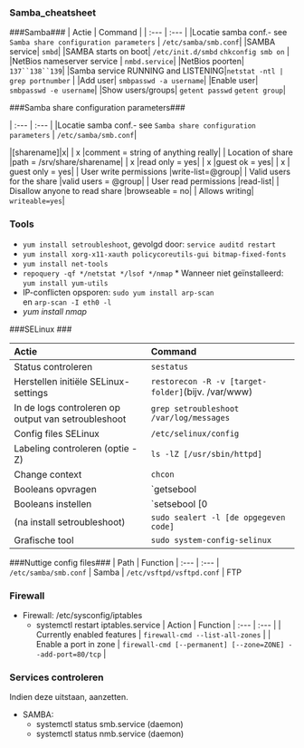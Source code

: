 ### Samba_cheatsheet


###Samba###
| Actie                                  | Command                                    |
| :---                                    | :---                                       |
|Locatie samba conf.- see `Samba share configuration parameters` |  `/etc/samba/smb.conf`|
|SAMBA service| `smbd`| 
|SAMBA starts on boot| `/etc/init.d/smbd` `chkconfig smb on` |
|NetBios nameserver service | `nmbd.service`|
|NetBios poorten| `137``138``139`|
|Samba service RUNNING and LISTENING|`netstat -ntl | grep portnumber` |
|Add user| `smbpasswd -a username`|
|Enable user| `smbpasswd -e username`|
|Show users/groups| `getent passwd` `getent group`|

###Samba share configuration parameters###

| :---                                    | :---                                       |
|Locatie samba conf.- see `Samba share configuration parameters` |  `/etc/samba/smb.conf`|


|[sharename]|x|
|    x   |comment = string of anything really|
|   Location of share     |path = /srv/share/sharename|
|   x    |read only = yes|
|    x    |guest ok = yes|
|   x    | guest only = yes|
|  User write permissions    |write-list=@group|
|  Valid users for the share    |valid users = @group|
| User read permissions    |read-list|
| Disallow anyone to read share   |browseable = no|
| Allows writing| `writeable=yes`|

### Tools
* `yum install setroubleshoot`, gevolgd door: `service auditd restart`
* `yum install xorg-x11-xauth policycoreutils-gui bitmap-fixed-fonts`
* `yum install net-tools`
* `repoquery -qf */netstat */lsof */nmap`
      * Wanneer niet geïnstalleerd: `yum install yum-utils`
* IP-conflicten opsporen: `sudo yum install arp-scan`
<br> en 
    `arp-scan -I eth0 -l`
* _yum install nmap_


###SELinux ###

| Actie                                  | Command                                    |
| :---                                    | :---                                       |
| Status controleren                | `sestatus` |
| Herstellen initiële SELinux-settings| `restorecon -R -v [target-folder]`(bijv. /var/www) |
| In de logs controleren op output van setroubleshoot | `grep setroubleshoot /var/log/messages` |
| Config files SELinux | `/etc/selinux/config `                         |
| Labeling controleren (optie -Z) | `ls -lZ [/usr/sbin/httpd]`                       |
| Change context | `chcon` |
| Booleans opvragen | `getsebool | grep X`) |
| Booleans instellen| `setsebool [0|1]`  |
| (na install setroubleshoot) | `sudo sealert -l [de opgegeven code]` |
| Grafische tool| `sudo system-config-selinux` |


###Nuttige config files###
| Path							| Function
| :---							| :---
| `/etc/samba/smb.conf`			| Samba
| `/etc/vsftpd/vsftpd.conf`		| FTP

### Firewall ###
* Firewall: /etc/sysconfig/iptables
    * systemctl restart iptables.service
| Action							| Function
| :---                                    | :---                                       |
| Currently enabled features       | `firewall-cmd --list-all-zones`                                  |
| Enable a port in zone            | `firewall-cmd [--permanent] [--zone=ZONE] --add-port=80/tcp`     |


### Services controleren ###
Indien deze uitstaan, aanzetten.
* SAMBA: 
    * systemctl status smb.service (daemon)
    * systemctl status nmb.service (daemon)
